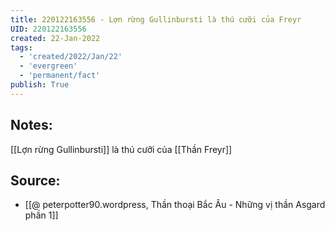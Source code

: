 ```yaml
---
title: 220122163556 - Lợn rừng Gullinbursti là thú cưỡi của Freyr
UID: 220122163556
created: 22-Jan-2022
tags:
  - 'created/2022/Jan/22'
  - 'evergreen'
  - 'permanent/fact'
publish: True
---
```

## Notes:
[[Lợn rừng Gullinbursti]] là thú cưỡi của [[Thần Freyr]]

## Source:
- [[@ peterpotter90.wordpress, Thần thoại Bắc Âu - Những vị thần Asgard phần 1]]


